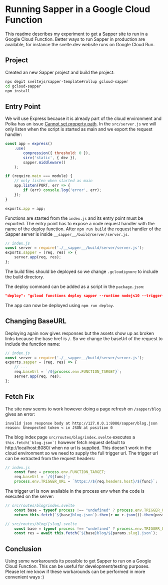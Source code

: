 # Running Sapper in a Google Cloud Function

This readme describes my experiment to get a Sapper site to run in a Google Cloud Function. Better ways to run Sapper in production are available, for instance the svelte.dev website runs on Google Cloud Run.

## Project

Created an new Sapper project and build the project:

```bash
npx degit sveltejs/sapper-template#rollup gcloud-sapper
cd gcloud-sapper
npm install
```

## Entry Point

We will use Express because it is already part of the cloud environment and Polka has an issue
[Cannot set property path](https://github.com/lukeed/polka/pull/86). In the `src/server.js` we
will only listen when the script is started as main and we export the request handler:

```js
const app = express()
    .use(
        compression({ threshold: 0 }),
        sirv('static', { dev }),
        sapper.middleware()
    );

if (require.main === module) {
    // only listen when started as main
    app.listen(PORT, err => {
        if (err) console.log('error', err);
    });
}

exports.app = app;
```

Functions are started from the `index.js` and its entry point must be exported. The entry point has to expose a node request handler with the name of the deploy function. After `npm run build` the request handler of the Sapper server is inside `__sapper__/build/server/server.js`.

```js
// index.js
const server = require('./__sapper__/build/server/server.js');
exports.sapper = (req, res) => {
    server.app(req, res);
};
```

The build files should be deployed so we change `.gcloudignore` to include the build directory.

The deploy command can be added as a script in the `package.json`:

```json
"deploy": "gcloud functions deploy sapper --runtime nodejs10 --trigger-http --region=europe-west1"
```

The app can now be deployed using `npm run deploy`.

## Changing BaseURL

Deploying again now gives responses but the assets show up as broken links because the base href is `/`. So we change the baseUrl of the request to include the function name:

```js
// index.js
const server = require('./__sapper__/build/server/server.js');
exports.sapper = (req, res) => {
    // ...
    req.baseUrl = `/${process.env.FUNCTION_TARGET}`;
    server.app(req, res);
};
```

## Fetch Fix

The site now seems to work however doing a page refresh on `/sapper/blog` gives an error:

```
invalid json response body at http://127.0.0.1:8080/sapper/blog.json
reason: Unexpected token < in JSON at position 0
```

The blog index page `src/routes/blog/index.svelte` executes a ``this.fetch(`blog.json`)`` however fetch request default to http://localhost:8080/ when no url is supplied. This doesn't work in the cloud environment so we need to supply the
full trigger url. The trigger url can be extracted from the request headers:

```js
// index.js
    const func = process.env.FUNCTION_TARGET;
    req.baseUrl = `/${func}`;
    process.env.TRIGGER_URL = `https://${req.headers.host}/${func}`;
```

The trigger url is now available in the process env when the code is executed on the server:

```js
// src/routes/blog/index.svelte
    const base = typeof process !== "undefined" ? process.env.TRIGGER_URL || "" : "";
    return this.fetch(`${base}blog.json`).then(r => r.json()).then(posts => {

// src/routes/blog/[slug].svelte
    const base = typeof process !== "undefined" ? process.env.TRIGGER_URL || "" : "";
    const res = await this.fetch(`${base}blog/${params.slug}.json`);
```

## Conclusion

Using some workarounds its possible to get Sapper to run on a Google Cloud Function. This can be useful for development/testing purposes. Please let me know if these workarounds can be performed in more convenient ways :)

